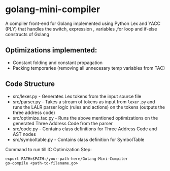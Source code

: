 # golang-mini-compiler
A compiler front-end for Golang implemented using Python Lex and YACC (PLY) that handles the switch, expression , variables ,for loop and if-else constructs of Golang

## Optimizations implemented:
* Constant folding and constant propagation
* Packing temporaries (removing all unnecesary temp variables from TAC)

## Code Structure
* src/lexer.py - Generates Lex tokens from the input source file
* src/parser.py - Takes a stream of tokens as input from ```lexer.py``` and runs the LALR parser logic (rules and actions) on the tokens (outputs the three address code)
* src/optimize_tac.py - Runs the above mentioned optimizations on the generated Three Address Code from the parser
* src/code.py - Contains class definitions for Three Address Code and AST nodes
* src/symboltable.py - Contains class definition for SymbolTable

Command to run till IC Optimization Step:

 ```
 export PATH=$PATH:/your-path-here/Golang-Mini-Compiler
 go-compile <path-to-filename.go>
 ```
 
 


